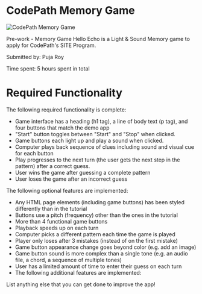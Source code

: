 # CodePath Memory Game
![CodePath Memory Game](https://user-images.githubusercontent.com/62675121/134797950-e3f63af2-0d72-4e50-9d3f-8bb668e01515.PNG)


Pre-work - Memory Game
Hello Echo is a Light & Sound Memory game to apply for CodePath's SITE Program.

Submitted by: Puja Roy

Time spent: 5 hours spent in total

# Required Functionality
The following required functionality is complete:

- Game interface has a heading (h1 tag), a line of body text (p tag), and four buttons that match the demo app
- "Start" button toggles between "Start" and "Stop" when clicked.
- Game buttons each light up and play a sound when clicked.
- Computer plays back sequence of clues including sound and visual cue for each button
- Play progresses to the next turn (the user gets the next step in the pattern) after a correct guess.
- User wins the game after guessing a complete pattern
- User loses the game after an incorrect guess

The following optional features are implemented:

- Any HTML page elements (including game buttons) has been styled differently than in the tutorial
- Buttons use a pitch (frequency) other than the ones in the tutorial
- More than 4 functional game buttons
- Playback speeds up on each turn
- Computer picks a different pattern each time the game is played
- Player only loses after 3 mistakes (instead of on the first mistake)
- Game button appearance change goes beyond color (e.g. add an image)
- Game button sound is more complex than a single tone (e.g. an audio file, a chord, a sequence of multiple tones)
- User has a limited amount of time to enter their guess on each turn
- The following additional features are implemented:

List anything else that you can get done to improve the app!
